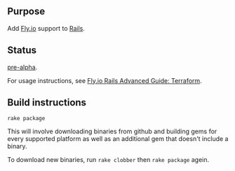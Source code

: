 ## Purpose

Add [Fly.io](https://fly.io) support to [Rails](https://rubyonrails.org/).

## Status

<u>pre-alpha</u>.

For usage instructions, see [Fly.io Rails Advanced Guide: Terraform](https://fly.io/docs/rails/advanced-guides/terraform/).

## Build instructions

```
rake package
```

This will involve downloading binaries from github and building gems for
every supported platform as well as an additional gem that doesn't
include a binary.

To download new binaries, run `rake clobber` then `rake package` agein.
